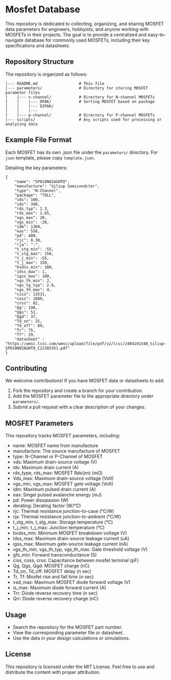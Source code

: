 # Mosfet Database
This repository is dedicated to collecting, organizing, and sharing MOSFET data parameters for engineers, hobbyists, and anyone working with MOSFETs in their projects. The goal is to provide a centralized and easy-to-navigate database for commonly used MOSFETs, including their key specifications and datasheets.

## Repository Structure
The repository is organized as follows:

```
|--- README.md                  # This file
|--- parameters/                # Directory for storing MOSFET parameter files
|    |--- n-channel/            # Directory for N-channel MOSFETs
|    |    |--- DPAK/            # Sorting MOSFET based on package
|    |    |--- D2PAK/
|    |    |---
|    |--- p-channel/            # Directory for P-channel MOSFETs
|--- scripts/                   # Any scripts used for processing or analyzing data
```

## Example File Format
Each MOSFET has its own .json file under the `parameters/` directory. For `json` template, please copy `template.json`.

Detailing the key parameters:

```
{
    "name": "SP010N02AGHTO",
    "manufacture": "Siliup Semicondctor",
    "type": "N-Channel",
    "package": "TOLL",
    "vds": 100,
    "ids": 340,
    "rds_typ": 1.3,
    "rds_max": 1.65,
    "vgs_max": 20,
    "vgs_min": -20,
    "idm": 1360,
    "eas": 558,
    "pd": 400,
    "rjc": 0.38,
    "rja": "-",
    "t_stg_min": -55,
    "t_stg_max": 150,
    "t_j_min": -55,
    "t_j_max": 150,
    "bvdss_min": 100,
    "idss_max": 1,
    "igss_max": 100,
    "vgs_th_min": 2,
    "vgs_tg_typ": 2.6,
    "vgs_th_max": 4,
    "ciss": 13531,
    "coss": 1889,
    "crss": 82,
    "Qg": 198,
    "Qgs": 51,
    "Qgd": 37,
    "Td_on": 25,
    "Td_off": 89,
    "Tr": 75,
    "Tf": 29,
    "datasheet" : "https://wmsc.lcsc.com/wmsc/upload/file/pdf/v2/lcsc/2404191548_Siliup-SP010N02AGHTO_C22385351.pdf"
}
```

## Contributing
We welcome contributions! If you have MOSFET data or datasheets to add:

1. Fork the repository and create a branch for your contribution.
2. Add the MOSFET parameter file to the appropriate directory under `parameters/`.
3. Submit a pull request with a clear description of your changes.

## MOSFET Parameters
This repository tracks MOSFET parameters, including:

- name: MOSFET name from manufacture
- manufacture: The source manufacture of MOSFET
- type: N-Channel or P-Channel of MOSFET
- vds: Maximum drain-source voltage (V)
- ids: Maximum drain current (A)
- rds_type, rds_max: MOSFET Rds(on) (mΩ)
- Vds_max: Maximum drain-source voltage (Volt)
- vgs_min, vgs_max: MOSFET gate voltage (Volt)
- idm: Maximum pulsed drain current (A)
- eas: Singel pulsed avalanche energy (mJ)
- pd: Power dissipasion (W)
- derating: Derating factor (W/°C)
- rjc: Thermal resistance junction-to-case (°C/W)
- rja: Thermal resistance junction-to-ambient (°C/W)
- t_stg_min, t_stg_max: Storage temperature (°C)
- t_j_min, t_j_max: Junction temperature (°C)
- bvdss_min: Minimum MOSFET breakdown voltage (V)
- idss_max: Maximum drain-source leakage current (uA)
- igss_max: Maximum gate-source leakage current (nA)
- vgs_th_min, vgs_th_typ, vgs_th_max: Gate threshold voltage (V)
- gfs_min: Forward transconductance (S)
- ciss, coss, crss: Capacitance between mosfet terminal (pF)
- Qg, Qgs, Qgd: MOSFET charge (nC)
- Td_on, Td_off: MOSFET delay (n sec)
- Tr, Tf: Mosfet rise and fall time (n sec)
- vsd_max: Maximum MOSFET diode forward voltage (V)
- is_max: Maximum diode forward current (A)
- Trr: Diode reverse recovery time (n sec)
- Qrr: Diode reverse recovery charge (nC)

## Usage
- Search the repository for the MOSFET part number.
- View the corresponding parameter file or datasheet.
- Use the data in your design calculations or simulations.

## License
This repository is licensed under the MIT License. Feel free to use and distribute the content with proper attribution.
